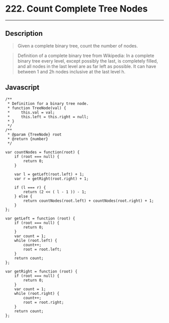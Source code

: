 # 222. Count Complete Tree Nodes

---

## Description

> Given a complete binary tree, count the number of nodes.

> Definition of a complete binary tree from Wikipedia:
> In a complete binary tree every level, except possibly the last, is completely filled, and all nodes in the last level are as far left as possible. It can have between 1 and 2h nodes inclusive at the last level h.

## Javascript

```
/**
 * Definition for a binary tree node.
 * function TreeNode(val) {
 *     this.val = val;
 *     this.left = this.right = null;
 * }
 */
/**
 * @param {TreeNode} root
 * @return {number}
 */

var countNodes = function(root) {
    if (root === null) {
        return 0;
    }

    var l = getLeft(root.left) + 1;
    var r = getRight(root.right) + 1;

    if (l === r) {
        return (2 << ( l - 1 )) - 1;
    } else {
        return countNodes(root.left) + countNodes(root.right) + 1;
    }
};

var getLeft = function (root) {
    if (root === null) {
        return 0;
    }
    var count = 1;
    while (root.left) {
        count++;
        root = root.left;
    }
    return count;
};

var getRight = function (root) {
    if (root === null) {
        return 0;
    }
    var count = 1;
    while (root.right) {
        count++;
        root = root.right;
    }
    return count;
};
```
